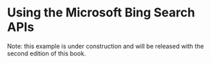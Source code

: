 # Using the Microsoft Bing Search APIs

Note: this example is under construction and will be released with the second edition
of this book.

